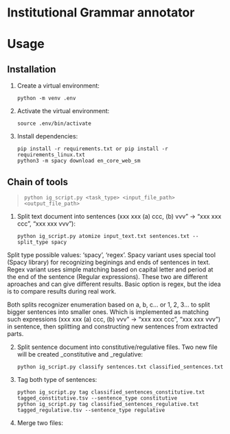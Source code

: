 # Institutional Grammar annotator


# Usage

## Installation

1.  Create a virtual environment:

        python -m venv .env

2.  Activate the virtual environment:

        source .env/bin/activate

3.  Install dependencies:

        pip install -r requirements.txt or pip install -r requirements_linux.txt
        python3 -m spacy download en_core_web_sm

## Chain of tools

> `python ig_script.py <task_type> <input_file_path> <output_file_path>`

1.  Split text document into sentences (xxx xxx (a) ccc, (b) vvv” ->
    “xxx xxx ccc”, “xxx xxx vvv”):

        python ig_script.py atomize input_text.txt sentences.txt --split_type spacy

Split type possible values: ‘spacy’, ‘regex’. Spacy variant uses special
tool (Spacy library) for recognizing beginings and ends of sentences in
text. Regex variant uses simple matching based on capital letter and
period at the end of the sentence (Regular expressions). These two are
different aproaches and can give different results. Basic option is
regex, but the idea is to compare results during real work.

Both splits recognizer enumeration based on a, b, c… or 1, 2, 3… to
split bigger sentences into smaller ones. Which is implemented as
matching such expressions (xxx xxx (a) ccc, (b) vvv” -> “xxx xxx ccc”,
“xxx xxx vvv”) in sentence, then splitting and constructing new
sentences from extracted parts.

2.  Split sentence document into constitutive/regulative files. Two new
    file will be created \_constitutive and \_regulative:

        python ig_script.py classify sentences.txt classified_sentences.txt

3.  Tag both type of sentences:

        python ig_script.py tag classified_sentences_constitutive.txt tagged_constitutive.tsv --sentence_type constitutive
        python ig_script.py tag classified_sentences_regulative.txt  tagged_regulative.tsv --sentence_type regulative

4.  Merge two files:
	
	



